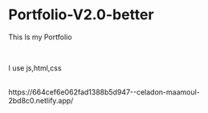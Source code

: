 # Portfolio-V2.0-better

<p>This Is my Portfolio</p>
<br>
<p>I use js,html,css</p>
<br>
<a>https://664cef6e062fad1388b5d947--celadon-maamoul-2bd8c0.netlify.app/</a>
